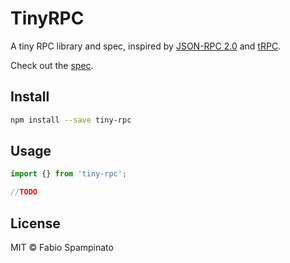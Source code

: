 # TinyRPC

A tiny RPC library and spec, inspired by [JSON-RPC 2.0](https://www.jsonrpc.org/specification) and [tRPC](https://trpc.io).

Check out the [spec](./spec.md).

## Install

```sh
npm install --save tiny-rpc
```

## Usage

```ts
import {} from 'tiny-rpc';

//TODO
```

## License

MIT © Fabio Spampinato
